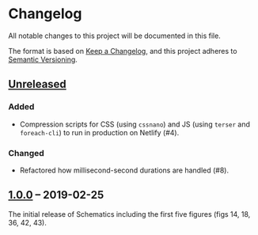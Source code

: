 # Changelog

All notable changes to this project will be documented in this file.

The format is based on [Keep a Changelog](https://keepachangelog.com/en/1.0.0/),
and this project adheres to [Semantic Versioning](https://semver.org/spec/v2.0.0.html).

## [Unreleased]

### Added

* Compression scripts for CSS (using `cssnano`) and JS (using `terser` and `foreach-cli`) to run in production on Netlify (#4).

### Changed

* Refactored how millisecond-second durations are handled (#8).

## [1.0.0] – 2019-02-25

The initial release of Schematics including the first five figures (figs 14, 18, 36, 42, 43).

[Unreleased]: https://github.com/elisehein/schematics/compare/1.0.0...staging
[1.0.0]: https://github.com/elisehein/schematics/compare/c8aa7d3e4fe78a3df0a3add04f7ba1d121b7a38e...1.0.0


